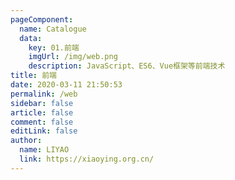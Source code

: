 ```yaml
---
pageComponent: 
  name: Catalogue
  data: 
    key: 01.前端
    imgUrl: /img/web.png
    description: JavaScript、ES6、Vue框架等前端技术
title: 前端
date: 2020-03-11 21:50:53
permalink: /web
sidebar: false
article: false
comment: false
editLink: false
author: 
  name: LIYAO
  link: https://xiaoying.org.cn/
---
```


